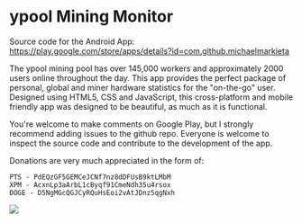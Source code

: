 ypool Mining Monitor
====================

Source code for the Android App: https://play.google.com/store/apps/details?id=com.github.michaelmarkieta

The ypool mining pool has over 145,000 workers and approximately 2000 users online throughout the day. This app provides the perfect package of personal, global and miner hardware statistics for the "on-the-go" user. Designed using HTML5, CSS and JavaScript, this cross-platform and mobile friendly app was designed to be beautiful, as much as it is functional.

You're welcome to make comments on Google Play, but I strongly recommend adding issues to the github repo. Everyone is welcome to inspect the source code and contribute to the development of the app.

Donations are very much appreciated in the form of:

    PTS - PdEQzGF5GEMCeJCNf7nz8dDFUsB9ktLMbM
    XPM - AcxnLp3aArbL1cByqf91CmeNdh35u4rsox
    DOGE - D5NgMGcQGJCyRQuHsEoi2vAtJDnz5qgNxh

![](http://i.imgur.com/ufeYFvI.gif)
